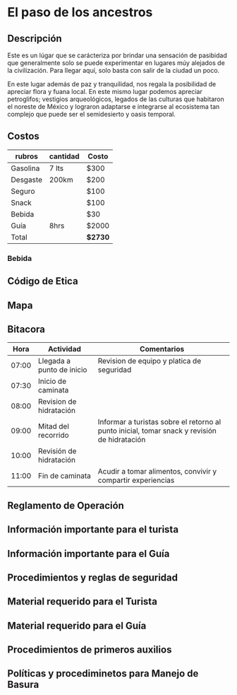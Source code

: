 # El paso de los ancestros

## Descripción

Este es un lúgar que se carácteriza por brindar una sensación de pasibidad que generalmente solo se puede experimentar en lugares múy alejados de la civilización. Para llegar aquí, solo basta con salir de la ciudad un poco.

En este lugar además de paz y tranquilidad, nos regala la posibilidad de apreciar flora y fuana local. En este mismo lugar podemos apreciar petroglifos; vestigios arqueológicos, legados de las culturas que habitaron el noreste de México y lograron adaptarse e integrarse al ecosistema tan complejo que puede ser el semidesierto y oasis temporal.

## Costos
rubros|cantidad|Costo
--|--|--
Gasolina|7 lts|$300
Desgaste|200km|$200
Seguro| |$100
Snack||$100
Bebida||$30
Guía|8hrs|$2000
Total||**$2730**

### Bebida



## Código de Etica

## Mapa

## Bitacora
|Hora|Actividad|Comentarios|
|--|--|--|
|07:00| Llegada a punto de inicio|Revision de equipo y platica de seguridad|
|07:30| Inicio de caminata||
|08:00| Revision de hidratación||
|09:00| Mitad del recorrido| Informar a turistas sobre el retorno al punto inicial, tomar snack y revisión de hidratación|
|10:00|Revisión de hidratación|
|11:00|Fin de caminata|Acudir a tomar alimentos, convivir y compartir experiencias|
## Reglamento de Operación

## Información importante para el turista

## Información importante para el Guía

## Procedimientos y reglas de seguridad

## Material requerido para el Turista

## Material requerido para el Guía

## Procedimientos de primeros auxilios

## Políticas y procediminetos para Manejo de Basura